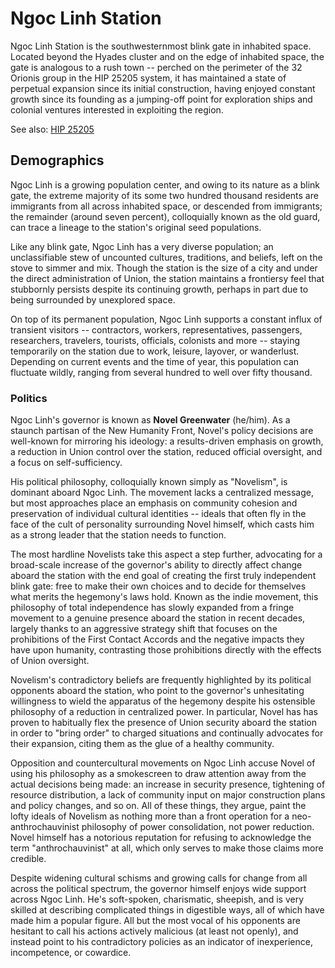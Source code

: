 # Ngoc Linh Station

Ngoc Linh Station is the southwesternmost blink gate in inhabited space. Located beyond the Hyades cluster and on the edge of inhabited space, the gate is analogous to a rush town -- perched on the perimeter of the 32 Orionis group in the HIP 25205 system, it has maintained a state of perpetual expansion since its initial construction, having enjoyed constant growth since its founding as a jumping-off point for exploration ships and colonial ventures interested in exploiting the region.

See also: [HIP 25205](HIP%2025205.md)

## Demographics
Ngoc Linh is a growing population center, and owing to its nature as a blink gate, the extreme majority of its some two hundred thousand residents are immigrants from all across inhabited space, or descended from immigrants; the remainder (around seven percent), colloquially known as the old guard, can trace a lineage to the station's original seed populations.

Like any blink gate, Ngoc Linh has a very diverse population; an unclassifiable stew of uncounted cultures, traditions, and beliefs, left on the stove to simmer and mix. Though the station is the size of a city and under the direct administration of Union, the station maintains a frontiersy feel that stubbornly persists despite its continuing growth, perhaps in part due to being surrounded by unexplored space.

On top of its permanent population, Ngoc Linh supports a constant influx of transient visitors -- contractors, workers, representatives, passengers, researchers, travelers, tourists, officials, colonists and more -- staying temporarily on the station due to work, leisure, layover, or wanderlust. Depending on current events and the time of year, this population can fluctuate wildly, ranging from several hundred to well over fifty thousand.

### Politics
Ngoc Linh's governor is known as **Novel Greenwater** (he/him). As a staunch partisan of the New Humanity Front, Novel's policy decisions are well-known for mirroring his ideology: a results-driven emphasis on growth, a reduction in Union control over the station, reduced official oversight, and a focus on self-sufficiency.

His political philosophy, colloquially known simply as "Novelism", is dominant aboard Ngoc Linh. The movement lacks a centralized message, but most approaches place an emphasis on community cohesion and preservation of individual cultural identities -- ideals that often fly in the face of the cult of personality surrounding Novel himself, which casts him as a strong leader that the station needs to function.

The most hardline Novelists take this aspect a step further, advocating for a broad-scale increase of the governor's ability to directly affect change aboard the station with the end goal of creating the first truly independent blink gate: free to make their own choices and to decide for themselves what merits the hegemony's laws hold. Known as the indie movement, this philosophy of total independence has slowly expanded from a fringe movement to a genuine presence aboard the station in recent decades, largely thanks to an aggressive strategy shift that focuses on the prohibitions of the First Contact Accords and the negative impacts they have upon humanity, contrasting those prohibitions directly with the effects of Union oversight.

Novelism's contradictory beliefs are frequently highlighted by its political opponents aboard the station, who point to the governor's unhesitating willingness to wield the apparatus of the hegemony despite his ostensible philosophy of a reduction in centralized power. In particular, Novel has has proven to habitually flex the presence of Union security aboard the station in order to "bring order" to charged situations and continually advocates for their expansion, citing them as the glue of a healthy community.

Opposition and countercultural movements on Ngoc Linh accuse Novel of using his philosophy as a smokescreen to draw attention away from the actual decisions being made: an increase in security presence, tightening of resource distribution, a lack of community input on major construction plans and policy changes, and so on. All of these things, they argue, paint the lofty ideals of Novelism as nothing more than a front operation for a neo-anthrochauvinist philosophy of power consolidation, not power reduction. Novel himself has a notorious reputation for refusing to acknowledge the term "anthrochauvinist" at all, which only serves to make those claims more credible.

Despite widening cultural schisms and growing calls for change from all across the political spectrum, the governor himself enjoys wide support across Ngoc Linh. He's soft-spoken, charismatic, sheepish, and is very skilled at describing complicated things in digestible ways, all of which have made him a popular figure. All but the most vocal of his opponents are hesitant to call his actions actively malicious (at least not openly), and instead point to his contradictory policies as an indicator of inexperience, incompetence, or cowardice.